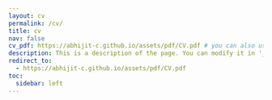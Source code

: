 ```yaml
---
layout: cv
permalink: /cv/
title: cv
nav: false
cv_pdf: https://abhijit-c.github.io/assets/pdf/CV.pdf # you can also use external links here
description: This is a description of the page. You can modify it in '_pages/cv.md'. You can also change or remove the top pdf download button.
redirect_to:
  - https://abhijit-c.github.io/assets/pdf/CV.pdf
toc:
  sidebar: left
---
```

